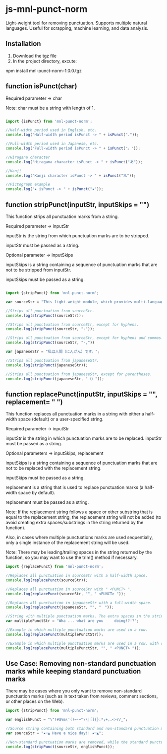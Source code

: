 # js-mnl-punct-norm

Light-weight tool for removing punctuation. Supports multiple natural languages. Useful for scrapping, machine learning, and data analysis.

## Installation

1. Download the tgz file
2. In the project directory, excute:

npm install mnl-punct-norm-1.0.0.tgz

## function isPunct(char)

Required parameter -> char

Note: char must be a string with length of 1.

```javascript

import {isPunct} from 'mnl-punct-norm';

//Half-width period used in English, etc.
console.log("Half-width period isPunct -> " + isPunct("."));

//Full-width period used in Japanese, etc.
console.log("Full-width period isPunct -> " + isPunct("。"));

//Hiragana character
console.log("Hiragana character isPunct -> " + isPunct("あ"));

//Kanji
console.log("Kanji character isPunct -> " + isPunct("私"));

//Pictograph example
console.log("★ isPunct -> " + isPunct("★"));
```

## function stripPunct(inputStr, inputSkips = "")

This function strips all punctuation marks from a string.

Required parameter -> inputStr

inputStr is the string from which punctuation marks are to be stripped.

inputStr must be passed as a string.

Optional parameter -> inputSkips

inputSkips is a string containing a sequence of punctuation marks that are not to be stripped from inputStr. 

inputSkips must be passed as a string. 

```javascript

import {stripPunct} from 'mnl-punct-norm';

var sourceStr = "This light-weight module, which provides multi-language support, normalizes punctuation in strings.";

//Strips all punctuation from sourceStr.
console.log(stripPunct(sourceStr));

//Strips all punctuation from sourceStr, except for hyphens.
console.log(stripPunct(sourceStr, "-"));

//Strips all punctuation from sourceStr, except for hyphens and commas.
console.log(stripPunct(sourceStr, "-,"))

var japaneseStr = "私は人間（にんげん）です。";

//Strips all punctuation from japaneseStr.
console.log(stripPunct(japaneseStr));

//Strips all punctuation from japaneseStr, except for parentheses.
console.log(stripPunct(japaneseStr, "（）"));

```

## function replacePunct(inputStr, inputSkips = "", replacement= " ")

This function replaces all punctuation marks in a string with either a half-width space (default) or a user-specified string.

Required parameter -> inputStr

inputStr is the string in which punctuation marks are to be replaced. inputStr must be passed as a string.

Optional parameters -> inputSkips, replacement

inputSkips is a string containing a sequence of punctuation marks that are not to be replaced with the replacement string. 

inputSkips must be passed as a string. 

replacement is a string that is used to replace punctuation marks (a half-width space by default). 

replacement must be passed as a string. 

Note: If the replacement string follows a space or other substring that is equal to the replacement string, the replacement string will not be added (to avoid creating extra spaces/substrings in the string returned by the function). 

Also, in cases where multiple punctuations marks are used sequentially, only a single instance of the replacement string will be used.

Note: There may be leading/trailing spaces in the string returned by the function, so you may want to use the trim() method if necessary.

```javascript
import {replacePunct} from 'mnl-punct-norm';

//Replaces all punctuation in sourceStr with a half-width space.
console.log(replacePunct(sourceStr));

//Replaces all punctuation in sourceStr with " <PUNCT> ".
console.log(replacePunct(sourceStr, "", " <PUNCT> "));

//Replaces all punctuation in japaneseStr with a full-width space.
console.log(replacePunct(japaneseStr, "", "　"));

//String with multiple punctuation marks. The extra spaces in the string are not normalized by the function.
var multiplePunctStr = "Wha ... what are you     doing!?!?";

//Example in which multiple punctuation marks are used in a row.
console.log(replacePunct(multiplePunctStr));

//Example in which multiple punctuation marks are used in a row, with replacement passed as " <PUNCT> ".
console.log(replacePunct(multiplePunctStr, "", " <PUNCT> "));
```

## Use Case: Removing non-standard punctuation marks while keeping standard punctuation marks

There may be cases where you only want to remove non-standard punctuation marks (such as in text taken from reviews, comment sections, or other places on the Web).

```javascript
import {stripPunct} from 'mnl-punct-norm';

var englishPunct = "\"!#$%&\'()=-~^\\|[]{}:*;+,.<>?/_";

//Source string containing both standard and non-standard punctuation marks.
var sourceStr = "★♡▲ Have a nice day!! ★♡▲";

//Non-standard punctuation marks are removed, while the standard punctuation marks remain.
console.log(stripPunct(sourceStr, englishPunct));

```
